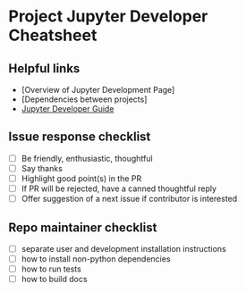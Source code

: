 # Project Jupyter Developer Cheatsheet

## Helpful links
- [Overview of Jupyter Development Page]
- [Dependencies between projects]
- [Jupyter Developer Guide](https://jupyter.readthedocs.org/en/latest/contrib_guide_welcome.html)

## Issue response checklist
- [ ] Be friendly, enthusiastic, thoughtful
- [ ] Say thanks
- [ ] Highlight good point(s) in the PR
- [ ] If PR will be rejected, have a canned thoughtful reply
- [ ] Offer suggestion of a next issue if contributor is interested

## Repo maintainer checklist
- [ ] separate user and development installation instructions
- [ ] how to install non-python dependencies
- [ ] how to run tests
- [ ] how to build docs